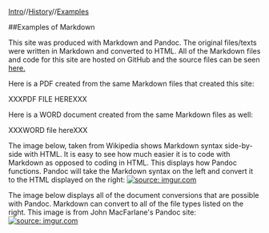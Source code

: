 [Intro](https://aaronbev79.github.io/markdown/markdown_intro.html)//[History](https://aaronbev79.github.io/markdown/markdown_history.html)//[Examples](https://aaronbev79.github.io/markdown/markdown_examples.html)

##Examples of Markdown

This site was produced with Markdown and Pandoc. The original files/texts were written in Markdown and converted to HTML. All of the Markdown files and code for this site are hosted on GitHub and the source files can be seen [here.](https://github.com/aaronbev79/aaronbev79.github.io/tree/master/markdown)

Here is a PDF created from the same Markdown files that created this site:

XXXPDF FILE HEREXXX

Here is a WORD document created from the same Markdown files as well:

XXXWORD file hereXXX

The image below, taken from Wikipedia shows Markdown syntax side-by-side with HTML. It is easy to see how much easier it is to code with Markdown as opposed to coding in HTML. This displays how Pandoc functions. Pandoc will take the Markdown syntax on the left and convert it to the HTML displayed on the right:
<a href="http://imgur.com/mQ3U6q7"><img src="http://i.imgur.com/mQ3U6q7.png" title="source: imgur.com" /></a>

The image below displays all of the document conversions that are possible with Pandoc. Markdown can convert to all of the file types listed on the right. This image is from John MacFarlane's Pandoc site:
<a href="http://imgur.com/UUyAKCh"><img src="http://i.imgur.com/UUyAKCh.png" title="source: imgur.com" /></a>





